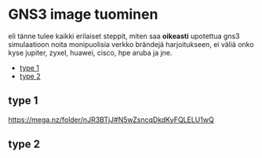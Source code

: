 # GNS3 image tuominen

eli tänne tulee kaikki erilaiset steppit, miten saa <b>oikeasti</b> upotettua gns3 simulaatioon noita monipuolisia verkko brändejä harjoitukseen, ei väliä onko kyse jupiter, zyxel, huawei, cisco, hpe aruba ja jne.

* [type 1](#type-1)
* [type 2](#type-2)

## type 1

https://mega.nz/folder/nJR3BTjJ#N5wZsncqDkdKyFQLELU1wQ


## type 2